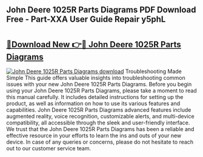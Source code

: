 ## John Deere 1025R Parts Diagrams PDF Download Free - Part-XXA User Guide Repair y5phL

# <h2><a href="http://dfltc5q.blite.top/?on=John+Deere+1025R+Parts+Diagrams">🔗Download New 👉🔴 John Deere 1025R Parts Diagrams</a></h2>

[![John Deere 1025R Parts Diagrams download](https://i.imgur.com/lujVjoI.png)](http://dfltc5q.blite.top/?on=John+Deere+1025R+Parts+Diagrams)
Troubleshooting Made Simple This guide offers valuable insights into troubleshooting common issues with your new John Deere 1025R Parts Diagrams. Before you begin using your John Deere 1025R Parts Diagrams, please take a moment to read this manual carefully. It includes detailed instructions for setting up the product, as well as information on how to use its various features and capabilities. John Deere 1025R Parts Diagrams advanced features include augmented reality, voice recognition, customizable alerts, and multi-device compatibility, all accessible through the sleek and user-friendly interface. We trust that the John Deere 1025R Parts Diagrams has been a reliable and effective resource in your efforts to learn the ins and outs of your new device. In case of any queries or concerns, please do not hesitate to reach out to our customer service team.
